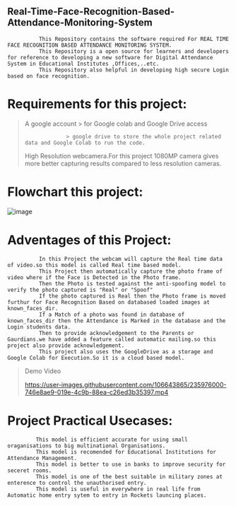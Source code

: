 ## Real-Time-Face-Recognition-Based-Attendance-Monitoring-System
              This Repository contains the software required For REAL TIME FACE RECOGNITION BASED ATTENDANCE MONITORING SYSTEM.
              This Repository is a open source for learners and developers for reference to developing a new software for Digital Attendance System in Educational Institutes ,Offices,..etc. 
              This Repository also helpful in developing high secure Login based on face recognition.

# Requirements for this project:
 > A google account > for Google colab and Google Drive access
 > 
 >                  > google drive to store the whole project related data and Google Colab to run the code.
 >
 > High Resolution webcamera.For this project 1080MP camera gives more better capturing results compared to less resolution cameras. 

# Flowchart this project:

![image](https://user-images.githubusercontent.com/106643865/236116057-218d4b47-f289-433c-9fb6-ff758d998a4e.png)


# Adventages of this Project:
              In this Project the webcam will capture the Real time data of video.so this model is called Real time based model.
              This Project then automatically capture the photo frame of video where if the Face is Detected in the Photo frame.
              Then the Photo is tested against the anti-spoofing model to verify the photo captured is "Real" or "Spoof"
              If the photo captured is Real then the Photo frame is moved furthur for Face Recognition Based on databased loaded images at known_faces_dir.
              If a Match of a photo was found in database of known_faces_dir then the Attendance is Marked in the database and the Login students data.
              Then to provide acknowledgement to the Parents or Gaurdians.we have added a feature called automatic mailing.so this project also provide acknowledgement.
              This project also uses the GoogleDrive as a storage and Google Colab for Execution.So it is a cloud based model.


> Demo Video
> 
> https://user-images.githubusercontent.com/106643865/235976000-746e8ae9-019e-4c9b-88ea-c26ed3b35397.mp4

# Project Practical Usecases:
             This model is efficient accurate for using small oraganisations to big multinational Organisations.
             This model is recomended for Educational Institutions for Attendance Management.
             This model is better to use in banks to improve security for seceret rooms.
             This model is one of the best suitable in military zones at enterence to control the unauthorised entry.
             This model is useful in everywhere in real life from Automatic home entry sytem to entry in Rockets launcing places.

